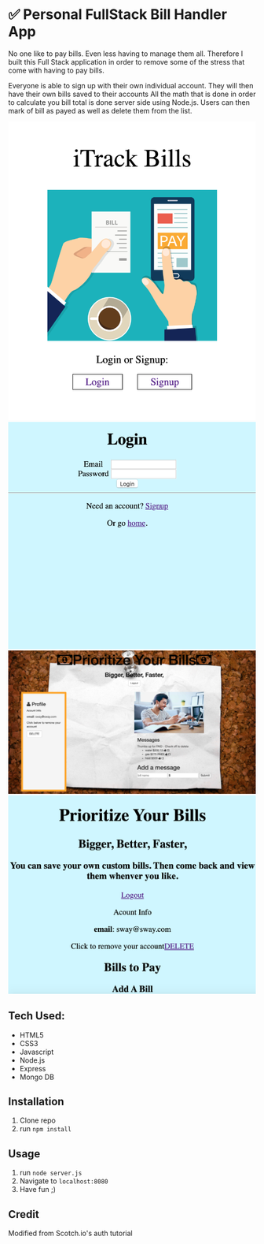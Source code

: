 # ✅ Personal FullStack Bill Handler App
No one like to pay bills.  Even less having to manage them all.  Therefore I built this Full Stack application in order to remove some of the stress that come with having to pay bills.

Everyone is able to sign up with their own individual account.  They will then have their own  bills saved to their accounts  All the math that is done in order to calculate you bill total is done server side using Node.js.  Users can then mark of bill as payed as well as delete them from the list.

![alt text](homeScreenShot.png)
![alt text](loginScreenShot.png)
![alt text](profileScreenShot.png)
![alt_text](homePageSreenShot.png)



## Tech Used:
- HTML5
- CSS3
- Javascript
- Node.js
- Express
- Mongo DB

## Installation

1. Clone repo
2. run `npm install`

## Usage

1. run `node server.js`
2. Navigate to `localhost:8080`
3. Have fun ;)

## Credit

Modified from Scotch.io's auth tutorial
